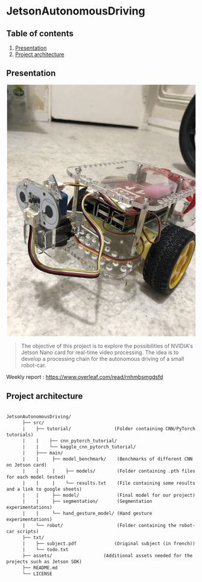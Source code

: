 # JetsonAutonomousDriving

## Table of contents

1. [Presentation](#presentation)
2. [Project architecture](#project-architecture)

## Presentation

<p align="center"><img width="500" src="img.jpg"></p>

>The objective of this project is to explore the possibilities of NVIDIA's Jetson Nano card for real-time video processing. The idea is to develop a processing chain for the autonomous driving of a small robot-car.

Weekly report : https://www.overleaf.com/read/rnhmbsmgdsfd

## Project architecture

<pre><code>
JetsonAutonomousDriving/
      ├── src/                   
      |    ├── tutorial/                (Folder containing CNN/PyTorch tutorials)
      |    |    ├── cnn_pytorch_tutorial/
      |    |    └── kaggle_cnn_pytorch_tutorial/                 
      |    ├─── main/              
      |    |     ├── model_benchmark/    (Benchmarks of different CNN on Jetson card) 
      |    |     |    ├── models/        (Folder containing .pth files for each model tested)
      |    |     |    └── results.txt    (File containing some results and a link to google sheets)
      |    |     ├── model/              (Final model for our project)
      |    |     ├── segmentation/       (Segmentation experimentations)
      |    |     └── hand_gesture_model/ (Hand gesture experimentations) 
      |    └── robot/                    (Folder containing the robot-car scripts)
      ├── txt/                   
      |    ├── subject.pdf              (Original subject (in french))
      |    └── todo.txt            
      ├── assets/ 	                (Additional assets needed for the projects such as Jetson SDK) 
      ├── README.md		          
      └── LICENSE  
</pre></code>
